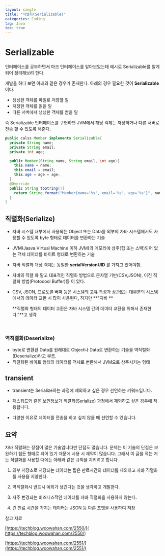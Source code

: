 ```yaml
---
layout: single
title: "직렬화(Serializable)"
categories: Coding
tag: Java
toc: true
---
```


# Serializable 

인터페이스를 공부하면서 마크 인터페이스를 알아보았는데 예시로 Serializable를 알게되어 정리해보려 한다.

개발을 하다 보면 아래와 같은 경우가 존재한다.  아래의 경우 필요한 것이 **Serializable** 이다.

- 생성한 객체를 파일로 저장할 일
- 저장한 객체를 읽을 일
- 다른 서버에서 생성한 객체를 받을 일

 즉 Serializable 인터페이스를 구현하면 JVM에서 해당 객체는 저장하거나 다른 서버로 전송 할 수 있도록 해준다.

```java
public calss Member implements Serializable{
  private String name;
  private String email;
  private int age;

  public Member(String name, String email, int age){
    this.name = name;
    this.email = email;
    this.age = age = age;
  }
  @Override
  public String toString(){
    return String.format("Member{name='%s', email='%s', age='%s'}", name,email)
  }
}
```



## 직렬화(Serialize)

- 자바 시스템 내부에서 사용되는 Object 또는 Data를 외부의 자바 시스템에서도 사용할 수 있도록 byte 형태로 데이터를 변환하는 기술 

- JVM(Jaava Virtual Machine 이하 JVM)의 메모리에 상주(힙 또는 스택)되어 있는 객체 데이터를 바이트 형태로 변환하는 기술

- 자바 직렬화 대상 객체는 동일한 **serialVersionUID** 를 가지고 있어야함.

- 자바의 직렬 화 말고 대표적인 직렬화 방법으로 문자열 기반(CSV,JSON), 이진 직렬화 방법(Protocool Buffer)등 이 있다.

- CSV, JSON, 프로토콜 버퍼 등은 시스템의 고유 특성과 상관없는 대부분의 시스템에서의 데이터 교환 시 많이 사용된다, 하지만 **"자바 **

  **직렬화 형태의 데이터 교환은 자바 시스템 간의 데이터 교환을 위해서 존재한다."**고 생각

​	



### 역직렬화(Deserialize)

- byte로 변환된 Data를 원래대로 Object나 Data로 변환하는 기술을 역직렬화(Deserialize)라고 부름.
- 직렬화된 바이트 형태의 데이터를 객체로 변환해서 JVM으로 상주시키는 형태



## transient

- transient는 Serialize하는 과정에 제외하고 싶은 경우 선언하는 키워드입니다.

- 패스워드와 같은 보안정보가 직렬화(Serialize) 과정에서 제외하고 싶은 경우에 적용합니다.

- 다양한 이유로 데이터를 전송을 하고 싶지 않을 때 선언할 수 있습니다.

  

## 요약

자바 직렬화는 장점이 많은 기술입니다만 단점도 많습니다.
문제는 이 기술의 단점은 보완하기 힘든 형태로 되어 있기 때문에 사용 시 제약이 많습니다. 그래서 이 글을 적는 저는 직렬화를 사용할 때에는 아래와 같은 규칙을 지키려고 합니다.

1. 외부 저장소로 저장되는 데이터는 짧은 만료시간의 데이터를 제외하고 자바 직렬화를 사용을 지양한다.

2. 역직렬화시 반드시 예외가 생긴다는 것을 생각하고 개발한다.

3. 자주 변경되는 비즈니스적인 데이터를 자바 직렬화을 사용하지 않는다.

4. 긴 만료 시간을 가지는 데이터는 JSON 등 다른 포맷을 사용하여 저장

   

참고 자료

 [https://techblog.woowahan.com/2550/]( https://techblog.woowahan.com/2550/)

 [https://techblog.woowahan.com/2551/](https://techblog.woowahan.com/2551/)